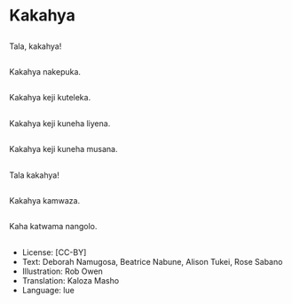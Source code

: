 # Kakahya

##
Tala, kakahya!

##
Kakahya nakepuka.

##
Kakahya keji kuteleka.

##
Kakahya keji kuneha liyena.

##
Kakahya keji kuneha musana.

##
Tala kakahya!

##
Kakahya kamwaza.

##
Kaha katwama nangolo.

##
* License: [CC-BY]
* Text: Deborah Namugosa, Beatrice Nabune, Alison Tukei, Rose Sabano
* Illustration: Rob Owen
* Translation: Kaloza Masho
* Language: lue
